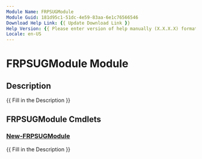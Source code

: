 ```yaml
---
Module Name: FRPSUGModule
Module Guid: 181d95c1-51dc-4e59-83aa-6e1c76566546
Download Help Link: {{ Update Download Link }}
Help Version: {{ Please enter version of help manually (X.X.X.X) format }}
Locale: en-US
---
```


# FRPSUGModule Module
## Description
{{ Fill in the Description }}

## FRPSUGModule Cmdlets
### [New-FRPSUGModule](New-FRPSUGModule.md)
{{ Fill in the Description }}


